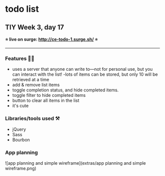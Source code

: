 # todo list

## TIY Week 3, day 17

**⭐️ live on surge: http://ce-todo-1.surge.sh/ ⭐️**

----

### Features 💁🏻
- uses a server that anyone can write to—not for personal use, but you can interact with the list!
  -lots of items can be stored, but only 10 will be retrieved at a time
- add & remove list items
- toggle completion status, and hide completed items.
- toggle filter to hide completed items
- button to clear all items in the list
- it's cute

### Libraries/tools used ⚒

- jQuery
- Sass
- Bourbon

### App planning


![app planning and simple wireframe](extras/app planning and simple wireframe.png)
